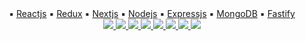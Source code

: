 <div align="center" style="align: center;">
▪️ <a href="https://reactjs.org/docs/getting-started.html">Reactjs</a>
▪️ <a href="https://redux.js.org/introduction/getting-started">Redux</a>
▪️ <a href="https://nextjs.org/">Nextjs</a>
▪️ <a href="https://nodejs.org/en/about/">Nodejs</a>
▪️ <a href="https://expressjs.com/">Expressjs</a>
▪️ <a href="https://www.mongodb.com/">MongoDB</a>
▪️ <a href="https://www.fastify.io/">Fastify</a>
</div>

<div align="center" style="align: center;">
  <a href="https://reactjs.org/docs/getting-started.html">
    <img src="https://img.shields.io/badge/react-%2320232a.svg?style=for-the-badge&logo=react&logoColor=%2361DAFB" />
  </a>
  <a href="https://redux.js.org/introduction/getting-started">
    <img src="https://img.shields.io/badge/redux-%23593d88.svg?style=for-the-badge&logo=redux&logoColor=white" />
  </a>
  <a href="https://nextjs.org/">
    <img src="https://img.shields.io/badge/Next-black?style=for-the-badge&logo=next.js&logoColor=white" />
  </a>
  <a href="https://nodejs.org/en/about/">
    <img src="https://img.shields.io/badge/node.js-6DA55F?style=for-the-badge&logo=node.js&logoColor=white" />
  </a>
  <a href="https://expressjs.com/">
    <img src="https://img.shields.io/badge/express.js-%23404d59.svg?style=for-the-badge&logo=express&logoColor=%2361DAFB" />
  </a>
  <a href="https://www.mongodb.com/">
    <img src="https://img.shields.io/badge/MongoDB-%234ea94b.svg?style=for-the-badge&logo=mongodb&logoColor=white" />
  </a>
  <a href="https://www.fastify.io/">
    <img src="https://img.shields.io/badge/fastify-%23000000.svg?style=for-the-badge&logo=fastify&logoColor=white" />
  </a>
  <a href="https://www.typescriptlang.org/">
    <img src="https://img.shields.io/badge/typescript-%23007ACC.svg?style=for-the-badge&logo=typescript&logoColor=white"/>
  </a>
</div>